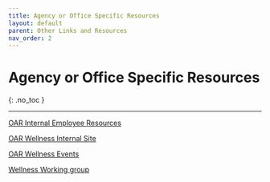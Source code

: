 ```yaml
---
title: Agency or Office Specific Resources
layout: default
parent: Other Links and Resources
nav_order: 2
---
```

# Agency or Office Specific Resources

{: .no_toc }

---

[OAR Internal Employee Resources](https://sites.google.com/noaa.gov/insideoar/employee-resources?authuser=1)

[OAR Wellness Internal Site](https://sites.google.com/noaa.gov/oarwellness/)

[OAR Wellness Events](https://sites.google.com/noaa.gov/oarwellness/upcoming-bhw-events?authuser=1)

[Wellness Working group](https://sites.google.com/noaa.gov/oarwellness/wellness-council-workgroup?authuser=1)

